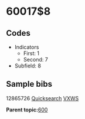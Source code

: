 # 60017$8

## Codes

-   Indicators
    -   First: 1
    -   Second: 7
-   Subfield: 8

## Sample bibs

12865726 [Quicksearch](https://search.library.yale.edu/catalog/12865726) [VXWS](http://prodorbis.library.yale.edu:7014/vxws/GetHoldingsService?bibId=12865726)

**Parent topic:**[600](../../tags/600/600.md)

